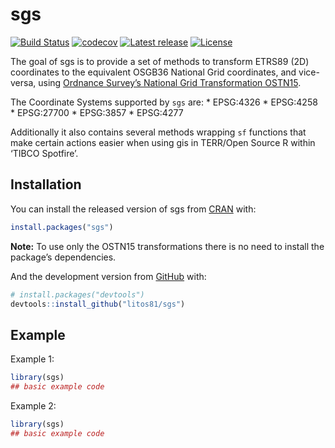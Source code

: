 
<!-- README.md is generated from README.Rmd. Please edit that file -->

# sgs

<!-- badges: start -->

[![Build
Status](https://travis-ci.com/litos81/sgs.svg?branch=master)](https://travis-ci.com/litos81/sgs)
[![codecov](https://codecov.io/gh/litos81/sgs/branch/master/graph/badge.svg?token=Qd5gkpnxFc)](https://codecov.io/gh/litos81/sgs)
[![Latest
release](https://img.shields.io/github/release/litos81/sgs.svg)](https://github.com/litos81/sgs/releases)
[![License](https://img.shields.io/badge/License-BSD%202--Clause-orange.svg)](https://opensource.org/licenses/BSD-2-Clause)
<!-- badges: end -->

The goal of sgs is to provide a set of methods to transform ETRS89 (2D)
coordinates to the equivalent OSGB36 National Grid coordinates, and
vice-versa, using [Ordnance Survey’s National Grid Transformation
OSTN15](https://www.ordnancesurvey.co.uk/blog/2016/09/ostn15-new-geoid-britain/).

The Coordinate Systems supported by `sgs` are: \* EPSG:4326 \* EPSG:4258
\* EPSG:27700 \* EPSG:3857 \* EPSG:4277

Additionally it also contains several methods wrapping `sf` functions
that make certain actions easier when using gis in TERR/Open Source R
within ‘TIBCO Spotfire’.

## Installation

You can install the released version of sgs from
[CRAN](https://CRAN.R-project.org) with:

``` r
install.packages("sgs")
```

**Note:** To use only the OSTN15 transformations there is no need to
install the package’s dependencies.

And the development version from [GitHub](https://github.com/) with:

``` r
# install.packages("devtools")
devtools::install_github("litos81/sgs")
```

## Example

Example 1:

``` r
library(sgs)
## basic example code
```

Example 2:

``` r
library(sgs)
## basic example code
```
